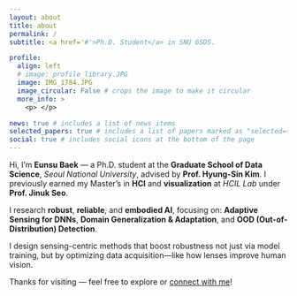 ```yaml
---
layout: about
title: about
permalink: /
subtitle: <a href='#'>Ph.D. Student</a> in SNU GSDS.

profile:
  align: left
  # image: profile_library.JPG
  image: IMG_1784.JPG
  image_circular: False # crops the image to make it circular
  more_info: >
    <p> </p>

news: true # includes a list of news items
selected_papers: true # includes a list of papers marked as "selected={true}"
social: true # includes social icons at the bottom of the page
---
```

<!-- I'm **Eunsu Baek**, a Ph.D. student at the AIoT Lab, Seoul National University, advised by Prof. Hyung-Sin Kim. Previously, I completed my Master's degree at HCIL Lab, Seoul National University,  focusing on HCI and visualization under the guidance of Prof. Jinuk Seo. 

My current research focuses on making AI practical and responsible, with interests in Embodied AI, Adaptive Sensing for DNNs, OOD problems, domain adaptation, and generalization. Recently, I've been working on new sensing techniques for deep neural networks that enable clear vision, similar to how corrective glasses work.

Feel free to explore and connect. Enjoy your visit! -->
Hi, I’m **Eunsu Baek** — a Ph.D. student at the **Graduate School of Data Science**, *Seoul National University*, advised by **Prof. Hyung-Sin Kim**. I previously earned my Master’s in **HCI** and **visualization** at *HCIL Lab* under **Prof. Jinuk Seo**.

<!-- #Ressearch Interests: Make AI more **robust**, **reliable**, and **embodied**:
**Adaptive Sensing for DNNs**, **Domain adaptation & generalization**, **Out-of-distribution (OOD) detection**

I develop **sensing-centric methods** that enhance robustness not only through model training, but also by optimizing **data acquisition** and **system-level design**—much like how **corrective lenses** improve human vision.

Thanks for visiting — feel free to explore or [connect with me](mailto:beshu9407@snu.ac.kr)! -->
I research **robust**, **reliable**, and **embodied AI**, focusing on:
**Adaptive Sensing for DNNs**, **Domain Generalization & Adaptation**, and **OOD (Out-of-Distribution) Detection**.

I design sensing-centric methods that boost robustness not just via model training, but by optimizing data acquisition—like how lenses improve human vision.

Thanks for visiting — feel free to explore or [connect with me](mailto:beshu9407@snu.ac.kr)!